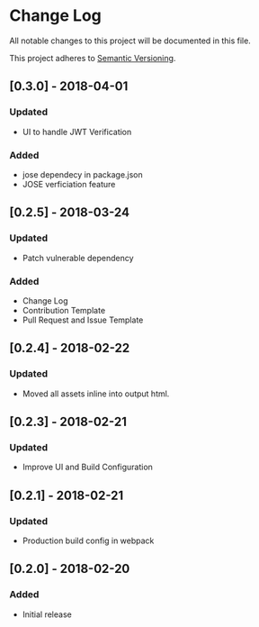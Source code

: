 # Change Log
All notable changes to this project will be documented in this file.

This project adheres to [Semantic Versioning](http://semver.org/).

## [0.3.0] - 2018-04-01
### Updated
- UI to handle JWT Verification
### Added
- jose dependecy in package.json
- JOSE verficiation feature

## [0.2.5] - 2018-03-24
### Updated
- Patch vulnerable dependency
### Added
- Change Log
- Contribution Template
- Pull Request and Issue Template

## [0.2.4] - 2018-02-22
### Updated
- Moved all assets inline into output html.

## [0.2.3] - 2018-02-21
### Updated
- Improve UI and Build Configuration

## [0.2.1] - 2018-02-21
### Updated
- Production build config in webpack

## [0.2.0] - 2018-02-20
### Added
- Initial release 